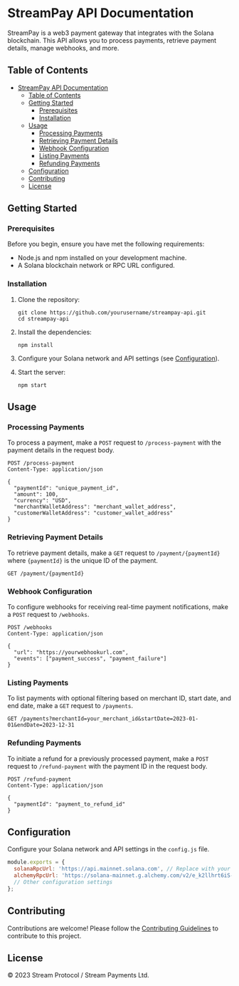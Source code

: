 # StreamPay API Documentation

StreamPay is a web3 payment gateway that integrates with the Solana blockchain. This API allows you to process payments, retrieve payment details, manage webhooks, and more.

## Table of Contents

- [StreamPay API Documentation](#streampay-api-documentation)
  - [Table of Contents](#table-of-contents)
  - [Getting Started](#getting-started)
    - [Prerequisites](#prerequisites)
    - [Installation](#installation)
  - [Usage](#usage)
    - [Processing Payments](#processing-payments)
    - [Retrieving Payment Details](#retrieving-payment-details)
    - [Webhook Configuration](#webhook-configuration)
    - [Listing Payments](#listing-payments)
    - [Refunding Payments](#refunding-payments)
  - [Configuration](#configuration)
  - [Contributing](#contributing)
  - [License](#license)

## Getting Started

### Prerequisites

Before you begin, ensure you have met the following requirements:

- Node.js and npm installed on your development machine.
- A Solana blockchain network or RPC URL configured.

### Installation

1. Clone the repository:

   ```shell
   git clone https://github.com/yourusername/streampay-api.git
   cd streampay-api
   ```

2. Install the dependencies:

   ```shell
   npm install
   ```

3. Configure your Solana network and API settings (see [Configuration](#configuration)).

4. Start the server:

   ```shell
   npm start
   ```

## Usage

### Processing Payments

To process a payment, make a `POST` request to `/process-payment` with the payment details in the request body.

```http
POST /process-payment
Content-Type: application/json

{
  "paymentId": "unique_payment_id",
  "amount": 100,
  "currency": "USD",
  "merchantWalletAddress": "merchant_wallet_address",
  "customerWalletAddress": "customer_wallet_address"
}
```

### Retrieving Payment Details

To retrieve payment details, make a `GET` request to `/payment/{paymentId}` where `{paymentId}` is the unique ID of the payment.

```http
GET /payment/{paymentId}
```

### Webhook Configuration

To configure webhooks for receiving real-time payment notifications, make a `POST` request to `/webhooks`.

```http
POST /webhooks
Content-Type: application/json

{
  "url": "https://yourwebhookurl.com",
  "events": ["payment_success", "payment_failure"]
}
```

### Listing Payments

To list payments with optional filtering based on merchant ID, start date, and end date, make a `GET` request to `/payments`.

```http
GET /payments?merchantId=your_merchant_id&startDate=2023-01-01&endDate=2023-12-31
```

### Refunding Payments

To initiate a refund for a previously processed payment, make a `POST` request to `/refund-payment` with the payment ID in the request body.

```http
POST /refund-payment
Content-Type: application/json

{
  "paymentId": "payment_to_refund_id"
}
```

## Configuration

Configure your Solana network and API settings in the `config.js` file.

```javascript
module.exports = {
  solanaRpcUrl: 'https://api.mainnet.solana.com', // Replace with your Solana network URL
  alchemyRpcUrl: 'https://solana-mainnet.g.alchemy.com/v2/e_k2llhrt6iS-TxTwKFyfru1iDgeH1eF', // Replace with your Alchemy RPC URL
  // Other configuration settings
};
```

## Contributing

Contributions are welcome! Please follow the [Contributing Guidelines](CONTRIBUTING.md) to contribute to this project.

## License

© 2023 Stream Protocol / Stream Payments Ltd.